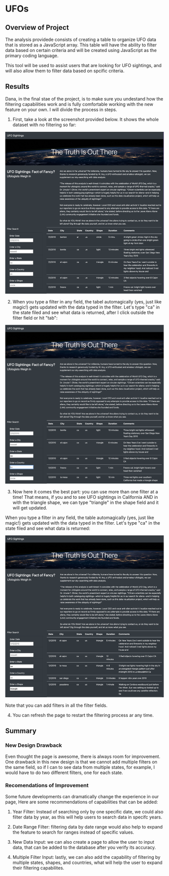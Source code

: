 # UFOs

## Overview of Project

The analysis providede consists of creating a table to organize UFO data that is stored as a JavaScript array. This table will have the ability to filter data based on certain criteria and will be created using JavaScript as the primary coding language.

This tool will be used to assist users that are looking for UFO sightings, and will also allow them to filter data based on spcific criteria.

## Results

Dana, in the final stae of the project, is to make sure you undestand how the filtering capabilities work and is fully comfortable working with the new feature on your own. I will divide the process in steps.

1. First, take a look at the screenshot provided below. It shows the whole dataset with no filtering so far:

![](static/images/Step_01.png)

2. When you type a filter in any field, the tabel automagically (yes, just like magic!) gets updated with the data typed in the filter. Let's type "ca" in the state filed and see what data is returned, after I click outside the filter field or hit "tab":

![](static/images/Step_02.png)

3. Now here it comes the best part: you can use more than one filter at a time! That means, if you and to see UFO sightings in California AND in with the triangle shape, we can type "triangle" in the shape field and it will get updated.

When you type a filter in any field, the table automagically (yes, just like magic!) gets updated with the data typed in the filter. Let's type "ca" in the state filed and see what data is returned:

![](static/images/Step_03.png)

Note that you can add filters in all the filter fields.

4. You can refresh the page to restart the filtering process ar any time.

## Summary

### New Design Drawback

Even thought the page is awesome, there is always room for improvement. One drawback in this new design is that we cannot add multiple filters on the same field, so if I can to see data from multiple states, for example, I would have to do two different filters, one for each state.

### Recomendations of Improvement

Some future developments can dramatically change the experience in our page, Here are some recommendations of capabilities that can be added:

1. Year Filter: Instead of searching only by one specific date, we could also filter data by year, as this will help users to search data in specifc years.

2. Date Range Filter: filtering data by date range would also help to expand the feature to search for ranges instead of specific values.

3. New Data Input: we can also create a page to allow the user to input data, that can be added to the database after you verify its accuracy.

4. Multiple Filter Input: lastly, we can also add the capability of filtering by multiple states, shapes, and countries, what will help the user to expand their filtering capabilites.